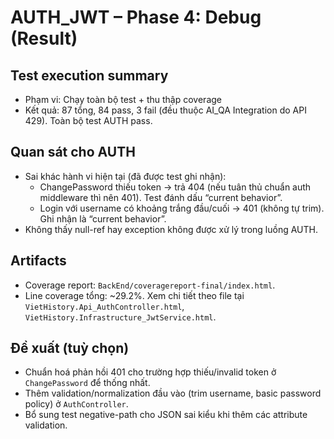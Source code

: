 # AUTH_JWT – Phase 4: Debug (Result)

## Test execution summary
- Phạm vi: Chạy toàn bộ test + thu thập coverage
- Kết quả: 87 tổng, 84 pass, 3 fail (đều thuộc AI_QA Integration do API 429). Toàn bộ test AUTH pass.

## Quan sát cho AUTH
- Sai khác hành vi hiện tại (đã được test ghi nhận):
  - ChangePassword thiếu token → trả 404 (nếu tuân thủ chuẩn auth middleware thì nên 401). Test đánh dấu “current behavior”.
  - Login với username có khoảng trắng đầu/cuối → 401 (không tự trim). Ghi nhận là “current behavior”.
- Không thấy null-ref hay exception không được xử lý trong luồng AUTH.

## Artifacts
- Coverage report: `BackEnd/coveragereport-final/index.html`.
- Line coverage tổng: ~29.2%. Xem chi tiết theo file tại `VietHistory.Api_AuthController.html`, `VietHistory.Infrastructure_JwtService.html`.

## Đề xuất (tuỳ chọn)
- Chuẩn hoá phản hồi 401 cho trường hợp thiếu/invalid token ở `ChangePassword` để thống nhất.
- Thêm validation/normalization đầu vào (trim username, basic password policy) ở `AuthController`.
- Bổ sung test negative-path cho JSON sai kiểu khi thêm các attribute validation.
